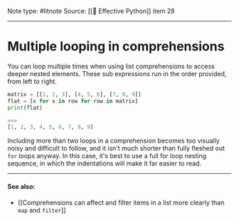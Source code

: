 Note type: #litnote
Source: [[📖 Effective Python]] item 28

---
# Multiple looping in comprehensions
You can loop multiple times when using list comprehensions to access deeper nested elements. These sub expressions run in the order provided, from left to right.
```python
matrix = [[1, 2, 3], [4, 5, 6], [7, 8, 9]]
flat = [x for x in row for row in matrix]
print(flat)

>>>
[1, 2, 3, 4, 5, 6, 7, 8, 9]
```

Including more than two loops in a comprehension becomes too visually noisy and difficult to follow, and it isn't much shorter than fully fleshed out `for` loops anyway. In this case, it's best to use a full for loop nesting sequence, in which the indentations will make it far easier to read.

---
#### See also:
- [[Comprehensions can affect and filter items in a list more clearly than `map` and `filter`]]
